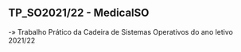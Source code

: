 ## TP_SO2021/22 - MedicalSO
-» Trabalho Prático da Cadeira de Sistemas Operativos do ano letivo 2021/22
